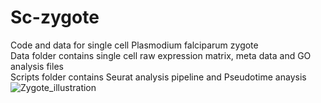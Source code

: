 # Sc-zygote
Code and data for single cell Plasmodium falciparum zygote  
Data folder contains single cell raw expression matrix, meta data and GO analysis files  
Scripts folder contains Seurat analysis pipeline and Pseudotime anaysis 
![Zygote_illustration](https://user-images.githubusercontent.com/50444056/114710407-f7b73400-9d2d-11eb-986c-2a3fe80a3e70.png)

